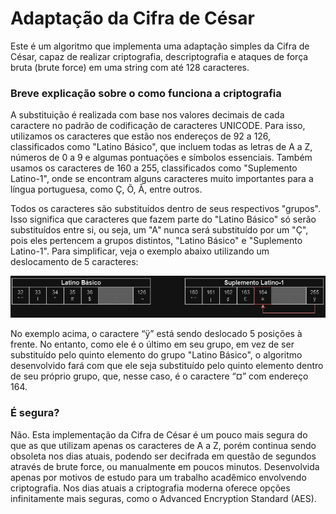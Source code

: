 # Adaptação da Cifra de César

Este é um algoritmo que implementa uma adaptação simples da Cifra de César, capaz de realizar criptografia, descriptografia e ataques de força bruta (brute force) em uma string com até 128 caracteres.


### Breve explicação sobre o como funciona a criptografia

A substituição é realizada com base nos valores decimais de cada caractere no padrão de codificação de caracteres UNICODE. Para isso, utilizamos os caracteres que estão nos endereços de 92 a 126, classificados como "Latino Básico", que incluem todas as letras de A a Z, números de 0 a 9 e algumas pontuações e símbolos essenciais. Também usamos os caracteres de 160 a 255, classificados como "Suplemento Latino-1", onde se encontram alguns caracteres muito importantes para a língua portuguesa, como Ç, Õ, Ã, entre outros.

Todos os caracteres são substituídos dentro de seus respectivos "grupos". Isso significa que caracteres que fazem parte do "Latino Básico" só serão substituídos entre si, ou seja, um "A" nunca será substituído por um "Ç", pois eles pertencem a grupos distintos, "Latino Básico" e "Suplemento Latino-1". Para simplificar, veja o exemplo abaixo utilizando um deslocamento de 5 caracteres:

![diagrama de exemplificação](https://github.com/Guetzan/cifra_de_cesar/blob/main/diagrama_readme.png)

No exemplo acima, o caractere “ÿ” está sendo deslocado 5 posições à frente. No entanto, como ele é o último em seu grupo, em vez de ser substituído pelo quinto elemento do grupo "Latino Básico", o algoritmo desenvolvido fará com que ele seja substituído pelo quinto elemento dentro de seu próprio grupo, que, nesse caso, é o caractere “¤” com endereço 164.


### É segura?

Não. Esta implementação da Cifra de César é um pouco mais segura do que as que utilizam apenas os caracteres de A a Z, porém
continua sendo obsoleta nos dias atuais, podendo ser decifrada em questão de segundos através de brute force, ou manualmente em poucos minutos. Desenvolvida apenas por motivos de estudo para um trabalho acadêmico envolvendo criptografia. Nos dias atuais a criptografia moderna oferece opções infinitamente mais seguras, como o Advanced Encryption Standard (AES).